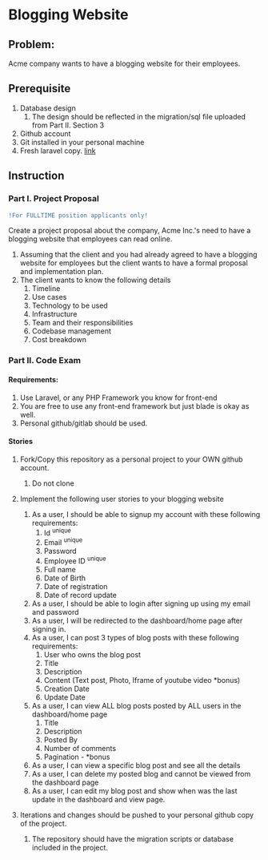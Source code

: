 # Blogging Website

## Problem:
Acme company wants to have a blogging website for their employees.

## Prerequisite

1. Database design
   1. The design should be reflected in the migration/sql file uploaded from Part II. Section 3
2. Github account
3. Git installed in your personal machine
4. Fresh laravel copy. [link](https://laravel.com/docs/8.x/installation)

## Instruction

### Part I. Project Proposal

```diff
!For FULLTIME position applicants only! 
```

Create a project proposal about the company, Acme Inc.'s need to have a blogging website that employees can read online.
1. Assuming that the client and you had already agreed to have a blogging website for employees but the client wants to have a formal proposal and implementation plan.
2. The client wants to know the following details
   1. Timeline
   2. Use cases
   3. Technology to be used
   4. Infrastructure 
   5. Team and their responsibilities
   6. Codebase management
   7. Cost breakdown
  
### Part II. Code Exam

#### Requirements:  
   1. Use Laravel, or any PHP Framework you know for front-end
   2. You are free to use any front-end framework but just blade is okay as well. 
   3. Personal github/gitlab should be used. 

#### Stories

1. Fork/Copy this repository as a personal project to your OWN github account.
   1. Do not clone
2. Implement the following user stories to your blogging website
   1. As a user, I should be able to signup my account with these following requirements:
      1. Id <sup>unique</sup>
      2. Email <sup>unique</sup>
      3. Password
      4. Employee ID <sup>unique</sup>
      5. Full name
      6. Date of Birth
      7. Date of registration
      8. Date of record update
   2. As a user, I should be able to login after signing up using my email and password
   3. As a user, I will be redirected to the dashboard/home page after signing in.
   4. As a user, I can post 3 types of blog posts with these following requirements:
      1. User who owns the blog post
      2. Title
      3. Description
      4. Content (Text post, Photo, Iframe of youtube video *bonus)
      5. Creation Date
      6. Update Date
   5. As a user, I can view ALL blog posts posted by ALL users in the dashboard/home page
      1. Title
      2. Description
      3. Posted By
      4. Number of comments
      5. Pagination - *bonus
   6. As a user, I can view a specific blog post and see all the details
   7. As a user, I can delete my posted blog and cannot be viewed from the dashboard page
   8. As a user, I can edit my blog post and show when was the last update in the dashboard and view page.  
 
3. Iterations and changes should be pushed to your personal github copy of the project.
   1. The repository should have the migration scripts or database included in the project.

